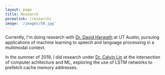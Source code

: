 ```yaml
---
layout: page
title: Research
permalink: /research/
image: '/images/50.jpg'
---
```


Currently, I'm doing research with [Dr. David Harwath](https://www.cs.utexas.edu/~harwath/) at UT Austin, pursuing applications of machine learning to speech and language processing in a multimodal context.

In the summer of 2019, I did research under [Dr. Calvin Lin](https://www.cs.utexas.edu/~lin/) at the intersection of computer achitecture and ML, exploring the use of LSTM networks to prefetch cache memory addresses.